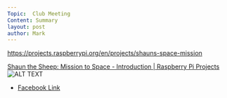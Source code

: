 ```yaml
---
Topic:  Club Meeting
Content: Summary
layout: post
author: Mark
---
```

https://projects.raspberrypi.org/en/projects/shauns-space-mission

[Shaun the Sheep: Mission to Space - Introduction | Raspberry Pi Projects](https://l.facebook.com/l.php?u=https%3A%2F%2Fprojects.raspberrypi.org%2Fen%2Fprojects%2Fshauns-space-mission&h=AT3W8x2PAF1axb4CIDUvgz4ync9gPMgyGUgB7_I7Eg1mTbHaV290awA7vVkyYI9gqUrF16iGzeP6BsflQeclOkDprsTS9enggktA0tXXqdz7i1dtPdF57hiGrBd-M6qX&s=1)![ALT TEXT](https://scontent.fbhx6-1.fna.fbcdn.net/v/t39.30808-1/303246001_588675982950827_6220443957268084166_n.jpg?stp=dst-jpg_p200x200&_nc_cat=100&ccb=1-7&_nc_sid=0f0194&_nc_ohc=j-zpR978ddAAX-27M3a&_nc_ht=scontent.fbhx6-1.fna&edm=AKK4YLsEAAAA&oh=00_AfCHKc_BW0kek47y4ZNSjLOhXnLBfYwg2C_bp2LwIY8mtg&oe=652B2749)

* [Facebook Link](https://www.facebook.com/1481985248595237/posts/2273261846134236/)


